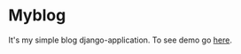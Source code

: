# Myblog

It's my simple blog django-application. To see demo go <a href="https://woobooblog.herokuapp.com">here</a>.